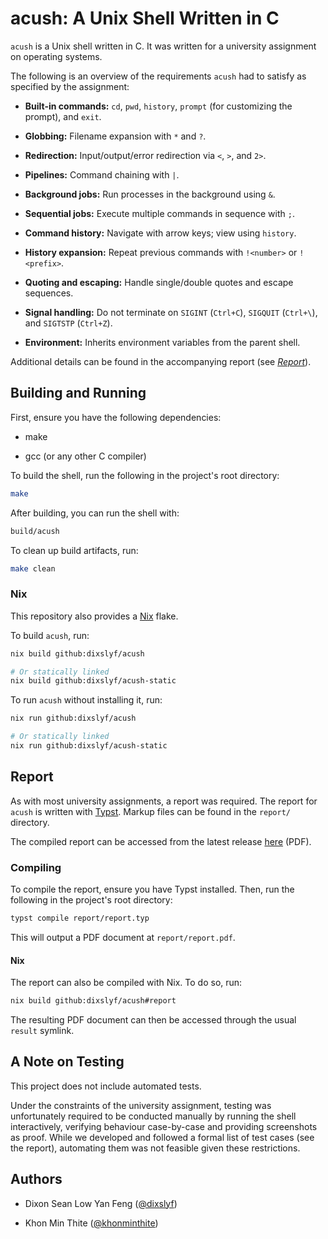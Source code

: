 # acush: A Unix Shell Written in C

`acush` is a Unix shell written in C.
It was written for a university assignment on operating systems.

The following is an overview of the requirements `acush` had to satisfy
as specified by the assignment:

- **Built-in commands:** `cd`, `pwd`, `history`, `prompt` (for customizing the prompt), and `exit`.

- **Globbing:** Filename expansion with `*` and `?`.

- **Redirection:** Input/output/error redirection via `<`, `>`, and `2>`.

- **Pipelines:** Command chaining with `|`.

- **Background jobs:** Run processes in the background using `&`.

- **Sequential jobs:** Execute multiple commands in sequence with `;`.

- **Command history:** Navigate with arrow keys; view using `history`.

- **History expansion:** Repeat previous commands with `!<number>` or `!<prefix>`.

- **Quoting and escaping:** Handle single/double quotes and escape sequences.

- **Signal handling:** Do not terminate on `SIGINT` (`Ctrl+C`), `SIGQUIT` (`Ctrl+\`), and `SIGTSTP` (`Ctrl+Z`).

- **Environment:** Inherits environment variables from the parent shell.

Additional details can be found in the accompanying report (see [_Report_](#report)).

## Building and Running

First, ensure you have the following dependencies:

- make

- gcc (or any other C compiler)

To build the shell, run the following in the project's root directory:

```sh
make
```

After building, you can run the shell with:

```sh
build/acush
```

To clean up build artifacts, run:

```sh
make clean
```

### Nix

This repository also provides a [Nix](https://nixos.org/) flake.

To build `acush`, run:

```sh
nix build github:dixslyf/acush

# Or statically linked
nix build github:dixslyf/acush-static
```

To run `acush` without installing it, run:

```sh
nix run github:dixslyf/acush

# Or statically linked
nix run github:dixslyf/acush-static
```

## Report

As with most university assignments,
a report was required.
The report for `acush` is written with [Typst](https://typst.app).
Markup files can be found in the `report/` directory.

The compiled report can be accessed from the latest release [here](https://github.com/dixslyf/acush/releases/download/v1.0.0/report.pdf) (PDF).

### Compiling

To compile the report, ensure you have Typst installed.
Then, run the following in the project's root directory:

```sh
typst compile report/report.typ
```

This will output a PDF document at `report/report.pdf`.

#### Nix

The report can also be compiled with Nix.
To do so, run:

```sh
nix build github:dixslyf/acush#report
```

The resulting PDF document can then be accessed through the usual `result` symlink.

## A Note on Testing

This project does not include automated tests.

Under the constraints of the university assignment,
testing was unfortunately required to be conducted manually
by running the shell interactively,
verifying behaviour case-by-case
and providing screenshots as proof.
While we developed and followed a formal list of test cases (see the report),
automating them was not feasible given these restrictions.

## Authors

- Dixon Sean Low Yan Feng ([@dixslyf](https://github.com/dixslyf))

- Khon Min Thite ([@khonminthite](https://github.com/khonminthite))
